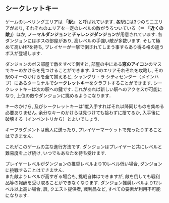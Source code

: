 ## シークレットキー
ゲームのレベリングエリアは **「駅」** と呼ばれています. 各駅には3つのミニエリアがあり, それぞれのエリアを一定のレベルの敵がうろついている（＝ **「近くの敵」**）ほか, **ノーマルダンジョン**と**チャレンジダンジョン**が用意されています. 各ダンジョンにはボスの部屋があり, 高レベルの手強い敵が多数います. そして極めて高いHPを持ち, プレイヤーが一撃で倒されてしまう事すらあり得る格の違うボスが登場します.

ダンジョンのボス部屋で敵をすべて倒すと, 部屋の中にある**窓のアイコン**のマスでキーのかけらを見つけることができます. 3つのエリアそれぞれを攻略し, その駅のキーのかけらを全て揃えると, シャングリ・ラ シティセンター（メインハブ）にあるターミナルで**シークレットキー**をクラフトすることができます. シークレットキーは次の駅への鍵です. これがあれば新しい駅へのアクセスが可能になり, 上位の敵やダンジョンに挑めるようになります.

キーのかけら, 及びシークレットキーは1度入手すればそれ以降同じものを集める必要ありません. 余分なキーのかけらは見つけても拾わずに捨てるか, 入手後に破壊する（インベントリから）とよいでしょう.

キーフラグメントは他人に送ったり, プレイヤーマーケットで売ったりすることはできません.

これがこのゲームの主な進行方法です. ダンジョンはプレイヤーと共にレベルと難易度を上げ続け, いつでもあなたを待ち受けます.  

プレイヤーレベルがダンジョンの推奨レベルより10レベル低い場合, ダンジョンに挑戦することはできません.  
また敵よりレベルが高すぎる場合も, 挑戦自体はできますが, 敵を倒しても戦利品等の報酬を受け取ることができなくなります. ダンジョン推奨レベルより12レベル以上高い場合, 扉, クエスト提供者, 戦利品など, すべての要素が利用不可能になります.
